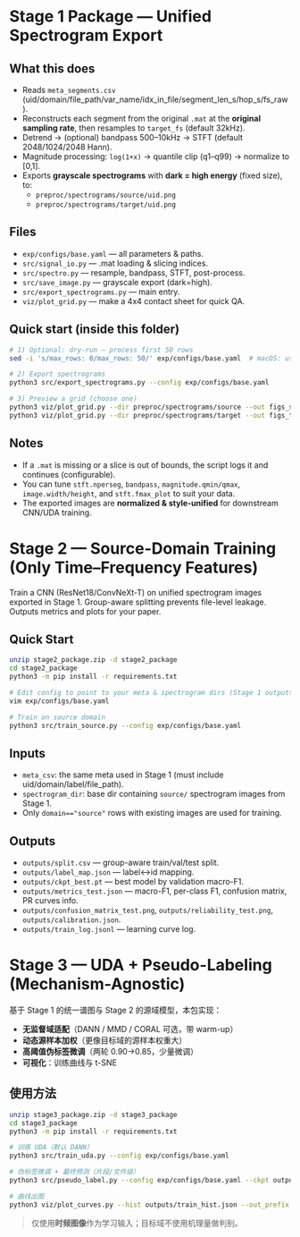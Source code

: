 
# Stage 1 Package — Unified Spectrogram Export

## What this does
- Reads `meta_segments.csv` (uid/domain/file_path/var_name/idx_in_file/segment_len_s/hop_s/fs_raw).
- Reconstructs each segment from the original `.mat` at the **original sampling rate**, then resamples to `target_fs` (default 32kHz).
- Detrend → (optional) bandpass 500–10kHz → STFT (default 2048/1024/2048 Hann).
- Magnitude processing: `log(1+x)` → quantile clip (q1–q99) → normalize to [0,1].
- Exports **grayscale spectrograms** with **dark = high energy** (fixed size), to:
  - `preproc/spectrograms/source/uid.png`
  - `preproc/spectrograms/target/uid.png`

## Files
- `exp/configs/base.yaml` — all parameters & paths.
- `src/signal_io.py` — .mat loading & slicing indices.
- `src/spectro.py` — resample, bandpass, STFT, post-process.
- `src/save_image.py` — grayscale export (dark=high).
- `src/export_spectrograms.py` — main entry.
- `viz/plot_grid.py` — make a 4x4 contact sheet for quick QA.

## Quick start (inside this folder)
```bash
# 1) Optional: dry-run — process first 50 rows
sed -i 's/max_rows: 0/max_rows: 50/' exp/configs/base.yaml  # macOS: use gsed or edit manually

# 2) Export spectrograms
python3 src/export_spectrograms.py --config exp/configs/base.yaml

# 3) Preview a grid (choose one)
python3 viz/plot_grid.py --dir preproc/spectrograms/source --out figs_source_grid.jpg
python3 viz/plot_grid.py --dir preproc/spectrograms/target --out figs_target_grid.jpg
```

## Notes
- If a `.mat` is missing or a slice is out of bounds, the script logs it and continues (configurable).
- You can tune `stft.nperseg`, `bandpass`, `magnitude.qmin/qmax`, `image.width/height`, and `stft.fmax_plot` to suit your data.
- The exported images are **normalized & style-unified** for downstream CNN/UDA training.


# Stage 2 — Source-Domain Training (Only Time–Frequency Features)

Train a CNN (ResNet18/ConvNeXt-T) on unified spectrogram images exported in Stage 1.
Group-aware splitting prevents file-level leakage. Outputs metrics and plots for your paper.

## Quick Start
```bash
unzip stage2_package.zip -d stage2_package
cd stage2_package
python3 -m pip install -r requirements.txt

# Edit config to point to your meta & spectrogram dirs (Stage 1 outputs)
vim exp/configs/base.yaml

# Train on source domain
python3 src/train_source.py --config exp/configs/base.yaml
```

## Inputs
- `meta_csv`: the same meta used in Stage 1 (must include uid/domain/label/file_path).
- `spectrogram_dir`: base dir containing `source/` spectrogram images from Stage 1.
- Only `domain=="source"` rows with existing images are used for training.

## Outputs
- `outputs/split.csv` — group-aware train/val/test split.
- `outputs/label_map.json` — label↔id mapping.
- `outputs/ckpt_best.pt` — best model by validation macro-F1.
- `outputs/metrics_test.json` — macro-F1, per-class F1, confusion matrix, PR curves info.
- `outputs/confusion_matrix_test.png`, `outputs/reliability_test.png`, `outputs/calibration.json`.
- `outputs/train_log.jsonl` — learning curve log.


# Stage 3 — UDA + Pseudo-Labeling (Mechanism-Agnostic)

基于 Stage 1 的统一谱图与 Stage 2 的源域模型，本包实现：
- **无监督域适配**（DANN / MMD / CORAL 可选，带 warm-up）
- **动态源样本加权**（更像目标域的源样本权重大）
- **高阈值伪标签微调**（两轮 0.90→0.85，少量微调）
- **可视化**：训练曲线与 t-SNE

## 使用方法
```bash
unzip stage3_package.zip -d stage3_package
cd stage3_package
python3 -m pip install -r requirements.txt

# 训练 UDA（默认 DANN）
python3 src/train_uda.py --config exp/configs/base.yaml

# 伪标签微调 + 最终预测（片段/文件级）
python3 src/pseudo_label.py --config exp/configs/base.yaml --ckpt outputs/ckpt_uda_best.pt

# 曲线出图
python3 viz/plot_curves.py --hist outputs/train_hist.json --out_prefix outputs/curves
```

> 仅使用**时频图像**作为学习输入；目标域不使用机理量做判别。
